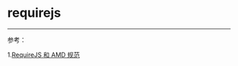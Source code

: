 # requirejs

---

参考：

1.[RequireJS 和 AMD 规范](https://github.com/ruanyf/jstutorial/blob/gh-pages/tool/requirejs.md)
